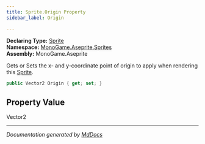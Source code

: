 ```yaml
---
title: Sprite.Origin Property
sidebar_label: Origin

---
```


**Declaring Type:** [Sprite](../)  
**Namespace:** [MonoGame.Aseprite.Sprites](../../)  
**Assembly:** MonoGame.Aseprite

Gets or Sets the x\- and y\-coordinate point of origin to apply when rendering this [Sprite](../).

```csharp
public Vector2 Origin { get; set; }
```

## Property Value

Vector2

___

*Documentation generated by [MdDocs](https://github.com/ap0llo/mddocs)*
